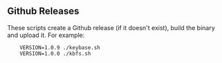 ## Github Releases

These scripts create a Github release (if it doesn't exist), build the binary
and upload it. For example:

        VERSION=1.0.9 ./keybase.sh
        VERSION=1.0.0 ./kbfs.sh
